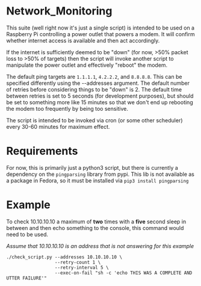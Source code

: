 # Network_Monitoring
This suite (well right now it's just a single script) is intended to be used on a Raspberry Pi controlling a power outlet that powers a modem.  It will confirm whether internet access is available and then act accordingly.

If the internet is sufficiently deemed to be "down" (for now, >50% packet loss to >50% of targets) then the script will invoke another script to manipulate the power outlet and effectively "reboot" the modem.

The default ping targets are `1.1.1.1`, `4.2.2.2`, and `8.8.8.8`.  This can be specified differently using the --addresses argument.
The default number of retries before considering things to be "down" is 2.
The default time between retries is set to 5 seconds (for development purposes), but should be set to something more like 15 minutes so that we don't end up rebooting the modem too frequently by being too sensitive.

The script is intended to be invoked via cron (or some other scheduler) every 30-60 minutes for maximum effect.

# Requirements
For now, this is primarily just a python3 script, but there is currently a dependency on the `pingparsing` library from pypi.  This lib is not available as a package in Fedora, so it must be installed via `pip3 install pingparsing`

# Example
To check 10.10.10.10 a maximum of **two** times with a **five** second sleep in between and then echo something to the console, this command would need to be used.

*Assume that 10.10.10.10 is an address that is not answering for this example*
```shell
./check_script.py --addresses 10.10.10.10 \
                  --retry-count 1 \
                  --retry-interval 5 \
                  --exec-on-fail "sh -c 'echo THIS WAS A COMPLETE AND UTTER FAILURE'"
```
